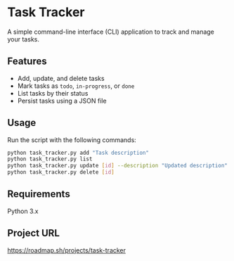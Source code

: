 # Task Tracker

A simple command-line interface (CLI) application to track and manage your tasks.

## Features
- Add, update, and delete tasks
- Mark tasks as `todo`, `in-progress`, or `done`
- List tasks by their status
- Persist tasks using a JSON file

## Usage
Run the script with the following commands:

```bash
python task_tracker.py add "Task description"
python task_tracker.py list
python task_tracker.py update [id] --description "Updated description" --status done
python task_tracker.py delete [id]
```

## Requirements
Python 3.x

## Project URL
https://roadmap.sh/projects/task-tracker
